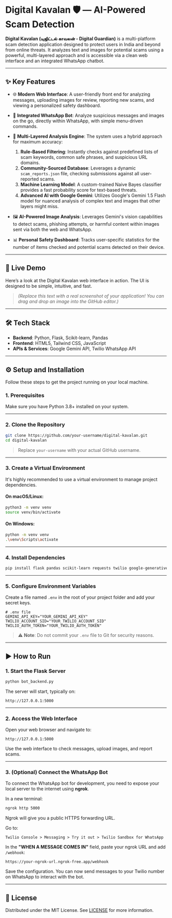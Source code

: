 # Digital Kavalan 🛡️ — AI-Powered Scam Detection

**Digital Kavalan (டிஜிட்டல் காவலன் - Digital Guardian)** is a multi-platform scam detection application designed to protect users in India and beyond from online threats. It analyzes text and images for potential scams using a powerful, multi-layered approach and is accessible via a clean web interface and an integrated WhatsApp chatbot.

---

## ✨ Key Features

- 🌐 **Modern Web Interface**: A user-friendly front end for analyzing messages, uploading images for review, reporting new scams, and viewing a personalized safety dashboard.

- 📱 **Integrated WhatsApp Bot**: Analyze suspicious messages and images on the go, directly within WhatsApp, with simple menu-driven commands.

- 🧠 **Multi-Layered Analysis Engine**: The system uses a hybrid approach for maximum accuracy:
  1. **Rule-Based Filtering**: Instantly checks against predefined lists of scam keywords, common safe phrases, and suspicious URL domains.
  2. **Community-Sourced Database**: Leverages a dynamic `scam_reports.json` file, checking submissions against all user-reported scams.
  3. **Machine Learning Model**: A custom-trained Naive Bayes classifier provides a fast probability score for text-based threats.
  4. **Advanced AI with Google Gemini**: Utilizes Google's Gemini 1.5 Flash model for nuanced analysis of complex text and images that other layers might miss.

- 🖼️ **AI-Powered Image Analysis**: Leverages Gemini's vision capabilities to detect scams, phishing attempts, or harmful content within images sent via both the web and WhatsApp.

- 📊 **Personal Safety Dashboard**: Tracks user-specific statistics for the number of items checked and potential scams detected on their device.

---

## 🚀 Live Demo

Here’s a look at the Digital Kavalan web interface in action. The UI is designed to be simple, intuitive, and fast.

> *(Replace this text with a real screenshot of your application! You can drag and drop an image into the GitHub editor.)*

---

## 🛠️ Tech Stack

- **Backend**: Python, Flask, Scikit-learn, Pandas  
- **Frontend**: HTML5, Tailwind CSS, JavaScript  
- **APIs & Services**: Google Gemini API, Twilio WhatsApp API  

---

## ⚙️ Setup and Installation

Follow these steps to get the project running on your local machine.

### 1. Prerequisites

Make sure you have Python 3.8+ installed on your system.

---

### 2. Clone the Repository

```bash
git clone https://github.com/your-username/digital-kavalan.git
cd digital-kavalan
```

> Replace `your-username` with your actual GitHub username.

---

### 3. Create a Virtual Environment

It's highly recommended to use a virtual environment to manage project dependencies.

#### On macOS/Linux:

```bash
python3 -m venv venv
source venv/bin/activate
```

#### On Windows:

```bash
python -m venv venv
.\venv\Scripts\activate
```

---

### 4. Install Dependencies

```bash
pip install flask pandas scikit-learn requests twilio google-generativeai python-dotenv
```

---

### 5. Configure Environment Variables

Create a file named `.env` in the root of your project folder and add your secret keys.

```env
# .env file
GEMINI_API_KEY="YOUR_GEMINI_API_KEY"
TWILIO_ACCOUNT_SID="YOUR_TWILIO_ACCOUNT_SID"
TWILIO_AUTH_TOKEN="YOUR_TWILIO_AUTH_TOKEN"
```

> ⚠️ **Note**: Do not commit your `.env` file to Git for security reasons.

---

## ▶️ How to Run

### 1. Start the Flask Server

```bash
python bot_backend.py
```

The server will start, typically on:

```
http://127.0.0.1:5000
```

---

### 2. Access the Web Interface

Open your web browser and navigate to:

```
http://127.0.0.1:5000
```

Use the web interface to check messages, upload images, and report scams.

---

### 3. (Optional) Connect the WhatsApp Bot

To connect the WhatsApp bot for development, you need to expose your local server to the internet using **ngrok**.

In a new terminal:

```bash
ngrok http 5000
```

Ngrok will give you a public HTTPS forwarding URL.

Go to:

```
Twilio Console > Messaging > Try it out > Twilio Sandbox for WhatsApp
```

In the **"WHEN A MESSAGE COMES IN"** field, paste your ngrok URL and add `/webhook`:

```
https://your-ngrok-url.ngrok-free.app/webhook
```

Save the configuration. You can now send messages to your Twilio number on WhatsApp to interact with the bot.

---

## 📜 License

Distributed under the MIT License. See [LICENSE](./LICENSE) for more information.
